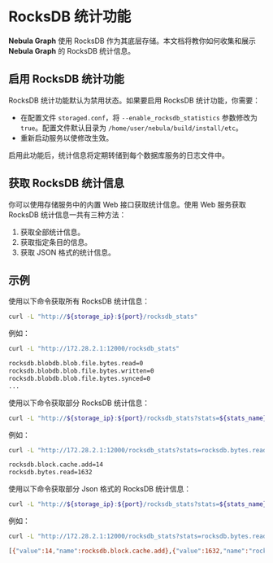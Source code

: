 # RocksDB 统计功能

**Nebula Graph** 使用 RocksDB 作为其底层存储。本文档将教你如何收集和展示 **Nebula Graph** 的 RocksDB 统计信息。

## 启用 RocksDB 统计功能

RocksDB 统计功能默认为禁用状态。如果要启用 RocksDB 统计功能，你需要：

- 在配置文件 `storaged.conf`，将 `--enable_rocksdb_statistics` 参数修改为 `true`。配置文件默认目录为 `/home/user/nebula/build/install/etc`。
- 重新启动服务以使修改生效。

启用此功能后，统计信息将定期转储到每个数据库服务的日志文件中。

## 获取 RocksDB 统计信息

你可以使用存储服务中的内置 Web 接口获取统计信息。使用 Web 服务获取 RocksDB 统计信息一共有三种方法：

1. 获取全部统计信息。
2. 获取指定条目的信息。
3. 获取 JSON 格式的统计信息。

## 示例

使用以下命令获取所有 RocksDB 统计信息：

```bash
curl -L "http://${storage_ip}:${port}/rocksdb_stats"
```

例如：

```bash
curl -L "http://172.28.2.1:12000/rocksdb_stats"

rocksdb.blobdb.blob.file.bytes.read=0
rocksdb.blobdb.blob.file.bytes.written=0
rocksdb.blobdb.blob.file.bytes.synced=0
...
```

使用以下命令获取部分 RocksDB 统计信息：

```bash
curl -L "http://${storage_ip}:${port}/rocksdb_stats?stats=${stats_name}"
```

例如：

```bash
curl -L "http://172.28.2.1:12000/rocksdb_stats?stats=rocksdb.bytes.read,rocksdb.block.cache.add"

rocksdb.block.cache.add=14
rocksdb.bytes.read=1632
```

使用以下命令获取部分 Json 格式的 RocksDB 统计信息：

```bash
curl -L "http://${storage_ip}:${port}/rocksdb_stats?stats=${stats_name}.&returnjson"
```

例如：

```bash
curl -L "http://172.28.2.1:12000/rocksdb_stats?stats=rocksdb.bytes.read,rocksdb.block.cache.add&returnjson"

[{"value":14,"name":rocksdb.block.cache.add},{"value":1632,"name":"rocksdb.bytes.read"}]
```
